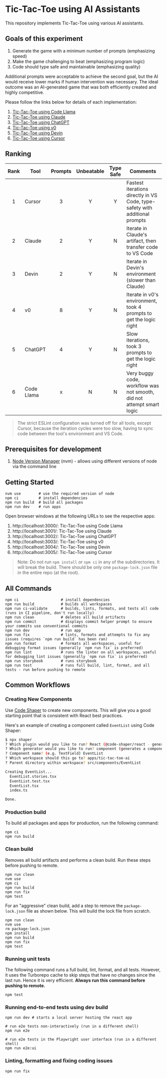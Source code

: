 # Tic-Tac-Toe using AI Assistants

This repository implements Tic-Tac-Toe using various AI assistants.

## Goals of this experiment

1. Generate the game with a minimum number of prompts (emphasizing speed)
2. Make the game challenging to beat (emphasizing program logic)
3. Code should type safe and maintainable (emphasizing quality)

Additional prompts were acceptable to achieve the second goal, but the AI would
receive lower marks if human intervention was necessary. The ideal outcome was
an AI-generated game that was both efficiently created and highly competitive.

Please follow the links below for details of each implementation:

1. [Tic-Tac-Toe using Code Llama](apps/tic-tac-toe-code-llama/)
2. [Tic-Tac-Toe using Claude](apps/tic-tac-toe-claude/)
3. [Tic-Tac-Toe using ChatGPT](apps/tic-tac-toe-chatgpt/)
4. [Tic-Tac-Toe using v0](apps/tic-tac-toe-v0/)
5. [Tic-Tac-Toe using Devin](apps/tic-tac-toe-devin/)
6. [Tic-Tac-Toe using Cursor](apps/tic-tac-toe-cursor/)

## Ranking

| Rank | Tool       | Prompts | Unbeatable | Type Safe | Comments                                                                    |
| :--: | ---------- | :-----: | :--------: | :-------: | --------------------------------------------------------------------------- |
|  1   | Cursor     |    3    |     Y      |     Y     | Fastest iterations directly in VS Code, type-safety with additional prompts |
|  2   | Claude     |    2    |     Y      |     N     | Iterate in Claude's artifact, then transfer code to VS Code                 |
|  3   | Devin      |    2    |     Y      |     N     | Iterate in Devin's environment (slower than Claude)                         |
|  4   | v0         |    8    |     Y      |     N     | Iterate in v0's environment, took 4 prompts to get the logic right          |
|  5   | ChatGPT    |    4    |     Y      |     N     | Slow iterations, took 3 prompts to get the logic right                      |
|  6   | Code Llama |    x    |     N      |     N     | Very buggy code, workflow was not smooth, did not attempt smart logic       |

> The strict ESLint configuration was turned off for all tools, except Cursor,
> because the iteration cycles were too slow, having to sync code between the
> tool's environment and VS Code.

## Prerequisites for development

1. [Node Version Manager](https://github.com/nvm-sh/nvm) (nvm) - allows using
   different versions of node via the command line

## Getting Started

```shell
nvm use        # use the required version of node
npm ci         # install dependencies
npm run build  # build all packages
npm run dev    # run apps
```

Open browser windows at the following URLs to see the respective apps:

1. http://localhost:3000/: Tic-Tac-Toe using Code Llama
2. http://localhost:3001/: Tic-Tac-Toe using Claude
3. http://localhost:3002/: Tic-Tac-Toe using ChatGPT
4. http://localhost:3003/: Tic-Tac-Toe using v0
5. http://localhost:3004/: Tic-Tac-Toe using Devin
6. http://localhost:3005/: Tic-Tac-Toe using Cursor

> Note: Do not run `npm install` or `npm ci` in any of the subdirectories. It
> will break the build. There should be only one `package-lock.json` file in the
> entire repo (at the root).

## All Commands

```
npm ci                   # install dependencies
npm run build            # builds all workspaces
npm run ci-validate      # builds, lints, formats, and tests all code (runs in CI pipeline, don't run locally)
npm run clean            # deletes all build artifacts
npm run commit           # displays commit helper prompt to ensure your commits use conventional commits
npm run dev              # run app
npm run fix              # lints, formats and attempts to fix any issues (requires `npm run build` has been ran)
npm run format           # formats all workspaces, useful for debugging format issues (generally `npm run fix` is preferred)
npm run lint             # runs the linter on all workspaces, useful for debugging lint issues (generally `npm run fix` is preferred)
npm run storybook        # runs storybook
npm run test             # runs full build, lint, format, and all tests - run before pushing to remote
```

## Common Workflows

### Creating New Components

Use [Code Shaper](https://www.code-shaper.dev/) to create new components. This
will give you a good starting point that is consistent with React best
practices.

Here's an example of creating a component called `EventList` using Code Shaper:

```sh
$ npx shaper
? Which plugin would you like to run? React (@code-shaper/react - generates React applications)
? Which generator would you like to run? component (generates a component)
? Component name? (e.g. TextField) EventList
? Which workspace should this go to? apps/tic-tac-toe-ai
? Parent directory within workspace? src/components/EventList

Creating EventList...
  EventList.stories.tsx
  EventList.test.tsx
  EventList.tsx
  index.ts

Done.
```

### Production build

To build all packages and apps for production, run the following command:

```shell
npm ci
npm run build
```

### Clean build

Removes all build artifacts and performs a clean build. Run these steps before
pushing to remote.

```shell
npm run clean
nvm use
npm ci
npm run build
npm run fix
npm test
```

For an "aggressive" clean build, add a step to remove the `package-lock.json`
file as shown below. This will build the lock file from scratch.

```shell
npm run clean
nvm use
rm package-lock.json
npm install
npm run build
npm run fix
npm test
```

### Running unit tests

The following command runs a full build, lint, format, and all tests. However,
it uses the Turborepo cache to skip steps that have no changes since the last
run. Hence it is very efficient. **Always run this command before pushing to
remote.**

```shell
npm test
```

### Running end-to-end tests using dev build

```shell
npm run dev # starts a local server hosting the react app

# run e2e tests non-interactively (run in a different shell)
npm run e2e

# run e2e tests in the Playwright user interface (run in a different shell)
npm run e2e:ui
```

### Linting, formatting and fixing coding issues

```shell
npm run fix
```
